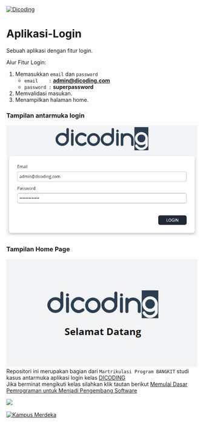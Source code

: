[![Dicoding](https://dicoding-web-img.sgp1.cdn.digitaloceanspaces.com/original/commons/dicoding-logo-full.png)](https://dicoding.com)


# Aplikasi-Login
Sebuah aplikasi dengan fitur login.

Alur Fitur Login:
1. Memasukkan `email` dan `password`
    - `email    :` <b>admin@dicoding.com</b>
    - `password :` <b>superpassword</b>
3. Memvalidasi masukan.
4. Menampilkan halaman home.

### Tampilan antarmuka login
![Tampilan Login](https://github.com/algonommy/Antarmuka-Aplikasi-Login/blob/main/assets/images/Tampilan%20halaman%20login.jpeg)

### Tampilan Home Page
![Tampilan Home page](https://github.com/algonommy/Antarmuka-Aplikasi-Login/blob/main/assets/images/Tampilan%20Home%20page.jpeg)
<br>
Repositori ini merupakan bagian dari `Martrikulasi Program BANGKIT` studi kasus antarmuka aplikasi login kelas [DICODING](dicoding.com)  
Jika berminat mengikuti kelas silahkan klik tautan berikut [Memulai Dasar Pemrograman untuk Menjadi Pengembang Software](https://www.dicoding.com/academies/237)
<br>

<img src="https://www.dicoding.com/blog/wp-content/uploads/2020/12/Cover.png" />

[![Kampus Merdeka](https://www.maranatha.edu/wp-content/uploads/2020/11/logo-kampus-merdeka.png)](https://kampusmerdeka.kemdikbud.go.id/program/studi-independen/browse/47077bfb-654b-4505-a048-2b99b8a8cbe1/db8b3237-491e-11ec-9f02-1e6a640681ca)

